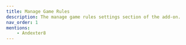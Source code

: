 ```yaml
---
title: Manage Game Rules
description: The manage game rules settings section of the add-on.
nav_order: 1
mentions:
    - Andexter8
---
```


<template-Stub />
